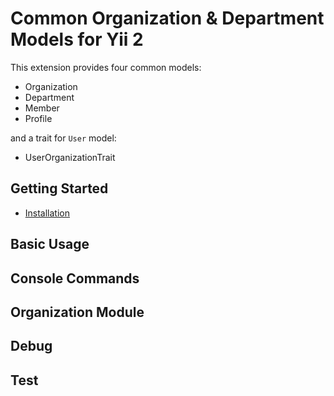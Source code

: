 # Common Organization & Department Models for Yii 2

This extension provides four common models:
- Organization
- Department
- Member
- Profile

and a trait for `User` model:
- UserOrganizationTrait

## Getting Started

- [Installation](Installation.md)

## Basic Usage

## Console Commands

## Organization Module

## Debug

## Test